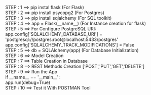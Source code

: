 STEP : 1 ==> pip instal flask (For Flask)  
STEP : 2 ==> pip install psycopg2 (For Postgres)  
STEP : 3 ==> pip install sqlalchemy (For SQL toolkit)  
STEP : 4 ==> app = Flask(\_\_name\_\_) (For Instance creation for flask)  
STEP : 5 ==> For Configure PostgreSQL URI:  
                             app.config['SQLALCHEMY_DATABASE_URI'] = 'postgresql://postgres:root@localhost:5433/postgres'  
                             app.config['SQLALCHEMY_TRACK_MODIFICATIONS'] = False  
STEP : 5 ==> db = SQLAlchemy(app) (For Database Initialization)  
STEP : 6 ==> Model Creation  
STEP : 7 ==> Table Creation in Database  
STEP : 8 ==> REST Methods Creation ['POST','PUT','GET','DELETE']  
STEP : 9 ==> Run the App  
if \_\_name\_\_ == '\_\_main\_\_':  
app.run(debug=True)  
STEP : 10 ==> Test it With POSTMAN Tool
